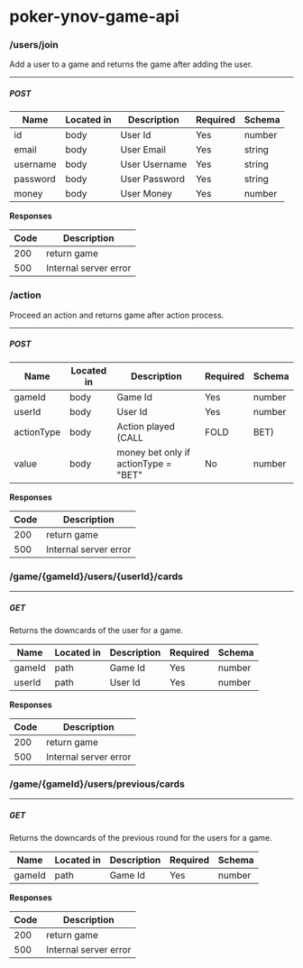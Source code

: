 # poker-ynov-game-api


### /users/join

Add a user to a game and returns the game after adding the user.

---
##### ***POST***

| Name | Located in | Description | Required | Schema |
| ---- | ---------- | ----------- | -------- | ---- |
| id | body | User Id | Yes | number |
| email | body | User Email | Yes | string |
| username | body | User Username | Yes | string |
| password | body | User Password | Yes | string |
| money | body | User Money | Yes | number |

**Responses**

| Code | Description |
| ---- | ----------- |
| 200 | return game |
| 500 | Internal server error |



### /action

Proceed an action and returns game after action process.

---
##### ***POST***

| Name | Located in | Description | Required | Schema |
| ---- | ---------- | ----------- | -------- | ---- |
| gameId | body | Game Id | Yes | number |
| userId | body | User Id | Yes | number |
| actionType | body | Action played (CALL|FOLD|BET) | Yes | string |
| value | body | money bet only if actionType = "BET"  | No | number |

**Responses**

| Code | Description |
| ---- | ----------- |
| 200 | return game |
| 500 | Internal server error |


### /game/{gameId}/users/{userId}/cards

---
##### ***GET***

Returns the downcards of the user for a game.

| Name | Located in | Description | Required | Schema |
| ---- | ---------- | ----------- | -------- | ---- |
| gameId | path | Game Id | Yes | number |
| userId | path | User Id | Yes | number |

**Responses**

| Code | Description |
| ---- | ----------- |
| 200 | return game |
| 500 | Internal server error |

### /game/{gameId}/users/previous/cards

---
##### ***GET***

Returns the downcards of the previous round for the users for a game.

| Name | Located in | Description | Required | Schema |
| ---- | ---------- | ----------- | -------- | ---- |
| gameId | path | Game Id | Yes | number |


**Responses**

| Code | Description |
| ---- | ----------- |
| 200 | return game |
| 500 | Internal server error |
